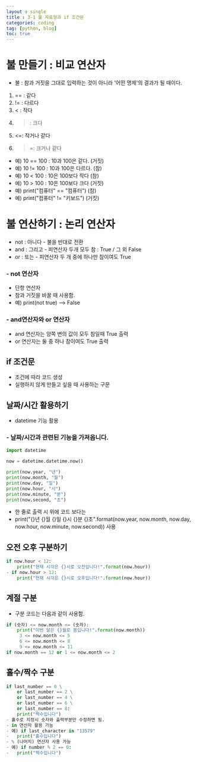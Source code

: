 ```yaml
---
layout : single
title : 3-1 불 자료형과 if 조건문
categories: coding
tag: [python, blog]
toc: true
---
```


# 불 만들기 : 비교 연산자
- 불 : 참과 거짓을 그대로 입력하는 것이 아니라 '어떤 명제'의 결과가 될 때이다.
 1) == : 같다
 2) != : 다르다
 3) < : 작다
 4) > : 크다
 5) <=: 작거나 같다
 6) >=: 크거나 같다
- 예) 10 == 100 : 10과 100은 같다. (거짓)
- 예) 10 != 100 : 10과 100은 다르다. (참)
- 예) 10 < 100 : 10은 100보다 작다 (참)
- 예) 10 > 100 : 10은 100보다 크다 (거짓)
- 예) print("컴퓨터" == "컴퓨터") (참)
- 예) print("컴퓨터" != "키보드") (거짓)

# 불 연산하기 : 논리 연산자
 - not : 아니다 - 불을 반대로 전환
 - and : 그리고 - 피연산자 두개 모두 참 : True / 그 외 False
 - or : 또는 - 피연산자 두 개 중에 하나만 참이여도 True

### - not 연산자 
- 단항 연산자
- 참과 거짓을 바꿀 때 사용함.
- 예) print(not true) --> False

### - and연산자와 or 연산자
- and 연산자는 양쪽 변의 값이 모두 참일때 True 출력
- or 연산자는 둘 중 하나 참이여도 True 출력

## if 조건문
- 조건에 따라 코드 생성
- 실행하지 않게 만들고 싶을 때 사용하는 구문

## 날짜/시간 활용하기
- datetime 기능 활용

### - 날짜/시간과 관련된 기능을 가져옵니다.
```python
import datetime
	
now = datetime.datetime.now()

print(now.year, "년")
print(now.month, "월")
print(now.day, "일")
print(now.hour, "시")
print(now.minute, "분")
print(now.second, "초")
```
- 한 줄로 출력 시 위에 코드 보다는 
- print("{}년 {}월 {}일 {}시 {}분 {}초".format(now.year, now.month, now.day, now.hour, now.minute, now.second)) 사용

## 오전 오후 구분하기
```python
if now.hour < 12:
	print("현재 시각은 {}시로 오전입니다!".format(now.hour))
- if now.hour > 12:
	print("현재 시각은 {}시로 오후입니다!".format(now.hour))
```
## 계절 구분
- 구분 코드는 다음과 같이 사용함.
```python
if (숫자) <= now.month <= (숫자):
	print("이번 달은 {}월로 봄입니다!".format(now.month))
	 3 <= now.month <= 5 
	 6 <= now.month <= 8  
	 9 <= now.month <= 11  
if now.month == 12 or 1 <= now.month <= 2 
```

## 홀수/짝수 구분
```python
if last_number == 0 \
    or last_number == 2 \
    or last_number == 4 \
    or last_number == 6 \
    or last_number == 8:
    print("짝수입니다")
- 홀수로 지정시 숫자와 출력부분만 수정하면 됨.
- in 연산자 활용 가능
- 예) if last_character in "13579"
- 	print("홀수입니다")
- % (나머지) 연산자 사용 가능
- 예) if number % 2 == 0:
- 	print("짝수입니다")
```
